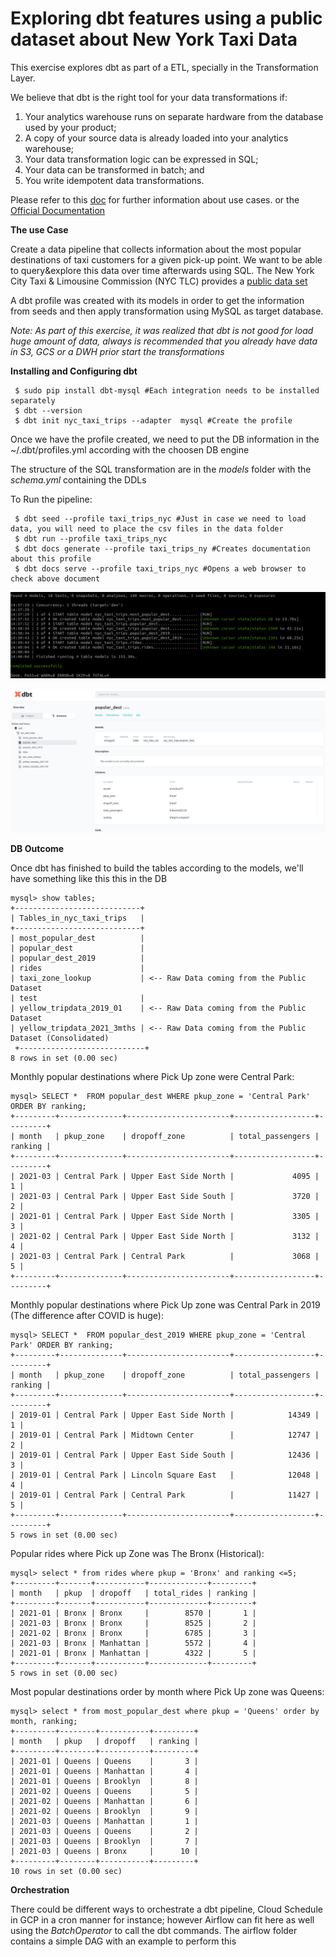 # Exploring dbt features using a public dataset about New York Taxi Data

This exercise explores dbt as part of a ETL, specially in the Transformation Layer.

We believe that dbt is the right tool for your data transformations if:

1. Your analytics warehouse runs on separate hardware from the database used by your product;
2. A copy of your source data is already loaded into your analytics warehouse;
3. Your data transformation logic can be expressed in SQL;
3. Your data can be transformed in batch; and
4. You write idempotent data transformations.

Please refer to this [doc](https://blog.getdbt.com/is-dbt-the-right-tool-for-my-data-transformations/) for further information about use cases.
or the [Official Documentation](https://docs.getdbt.com/docs/introduction)


**The use Case**

Create a data pipeline that collects information about the most popular destinations of taxi customers for a given pick-up point. We want to be able to query&explore this data over time afterwards using SQL. The New York City Taxi & Limousine Commission (NYC TLC) provides a [public data set](https://www1.nyc.gov/site/tlc/about/tlc-trip-record-data.page)

A dbt profile was created with its models in order to get the information from seeds and then apply transformation using MySQL as target database.

*Note: As part of this exercise, it was realized that dbt is not good for load huge amount of data, always is recommended that you already have data in S3, GCS or a DWH prior start the transformations* 


**Installing and Configuring dbt**

```
 $ sudo pip install dbt-mysql #Each integration needs to be installed separately
 $ dbt --version
 $ dbt init nyc_taxi_trips --adapter  mysql #Create the profile
```

Once we have the profile created, we need to put the DB information in the ~/.dbt/profiles.yml according with the choosen DB engine

The structure of the SQL transformation are in the *models* folder with the *schema.yml* containing the DDLs 

To Run the pipeline:

```
 $ dbt seed --profile taxi_trips_nyc #Just in case we need to load data, you will need to place the csv files in the data folder
 $ dbt run --profile taxi_trips_nyc
 $ dbt docs generate --profile taxi_trips_ny #Creates documentation about this profile
 $ dbt docs serve --profile taxi_trips_nyc #Opens a web browser to check above document
```

![Execution of the Pipeline](https://github.com/jasturiano/dbt_exercise_nyctaxitrips/blob/main/images/dbt_execution.png)


![dbt Documentation](https://github.com/jasturiano/dbt_exercise_nyctaxitrips/blob/main/images/dbt_document.png)


**DB Outcome**

Once dbt has finished to build the tables according to the models, we'll have something like this this in the DB

```
mysql> show tables;
+----------------------------+
| Tables_in_nyc_taxi_trips   |
+----------------------------+
| most_popular_dest          | 
| popular_dest               |
| popular_dest_2019          |
| rides                      |
| taxi_zone_lookup           | <-- Raw Data coming from the Public Dataset
| test                       |
| yellow_tripdata_2019_01    | <-- Raw Data coming from the Public Dataset
| yellow_tripdata_2021_3mths | <-- Raw Data coming from the Public Dataset (Consolidated)
 +----------------------------+
8 rows in set (0.00 sec)
```

Monthly popular destinations where Pick Up zone were Central Park:

```
mysql> SELECT *  FROM popular_dest WHERE pkup_zone = 'Central Park' ORDER BY ranking;
+---------+--------------+-----------------------+------------------+---------+
| month   | pkup_zone    | dropoff_zone          | total_passengers | ranking |
+---------+--------------+-----------------------+------------------+---------+
| 2021-03 | Central Park | Upper East Side North |             4095 |       1 |
| 2021-03 | Central Park | Upper East Side South |             3720 |       2 |
| 2021-01 | Central Park | Upper East Side North |             3305 |       3 |
| 2021-02 | Central Park | Upper East Side North |             3132 |       4 |
| 2021-03 | Central Park | Central Park          |             3068 |       5 |
+---------+--------------+-----------------------+------------------+---------+
```

Monthly popular destinations where Pick Up zone was Central Park in 2019 (The difference after COVID is huge):

```
mysql> SELECT *  FROM popular_dest_2019 WHERE pkup_zone = 'Central Park' ORDER BY ranking;
+---------+--------------+-----------------------+------------------+---------+
| month   | pkup_zone    | dropoff_zone          | total_passengers | ranking |
+---------+--------------+-----------------------+------------------+---------+
| 2019-01 | Central Park | Upper East Side North |            14349 |       1 |
| 2019-01 | Central Park | Midtown Center        |            12747 |       2 |
| 2019-01 | Central Park | Upper East Side South |            12436 |       3 |
| 2019-01 | Central Park | Lincoln Square East   |            12048 |       4 |
| 2019-01 | Central Park | Central Park          |            11427 |       5 |
+---------+--------------+-----------------------+------------------+---------+
5 rows in set (0.00 sec)
```

Popular rides where Pick up Zone was The Bronx (Historical):

```
mysql> select * from rides where pkup = 'Bronx' and ranking <=5;
+---------+-------+-----------+-------------+---------+
| month   | pkup  | dropoff   | total_rides | ranking |
+---------+-------+-----------+-------------+---------+
| 2021-01 | Bronx | Bronx     |        8570 |       1 |
| 2021-03 | Bronx | Bronx     |        8525 |       2 |
| 2021-02 | Bronx | Bronx     |        6785 |       3 |
| 2021-03 | Bronx | Manhattan |        5572 |       4 |
| 2021-01 | Bronx | Manhattan |        4322 |       5 |
+---------+-------+-----------+-------------+---------+
5 rows in set (0.00 sec)
```

Most popular destinations order by month where Pick Up zone was Queens:

```
mysql> select * from most_popular_dest where pkup = 'Queens' order by month, ranking;
+---------+--------+-----------+---------+
| month   | pkup   | dropoff   | ranking |
+---------+--------+-----------+---------+
| 2021-01 | Queens | Queens    |       3 |
| 2021-01 | Queens | Manhattan |       4 |
| 2021-01 | Queens | Brooklyn  |       8 |
| 2021-02 | Queens | Queens    |       5 |
| 2021-02 | Queens | Manhattan |       6 |
| 2021-02 | Queens | Brooklyn  |       9 |
| 2021-03 | Queens | Manhattan |       1 |
| 2021-03 | Queens | Queens    |       2 |
| 2021-03 | Queens | Brooklyn  |       7 |
| 2021-03 | Queens | Bronx     |      10 |
+---------+--------+-----------+---------+
10 rows in set (0.00 sec)
```

**Orchestration**

There could be different ways to orchestrate a dbt pipeline, Cloud Schedule in GCP in a cron manner for instance; however Airflow can fit here as well using the *BatchOperator* to call the dbt commands. The airflow folder contains a simple DAG with an example to perform this



